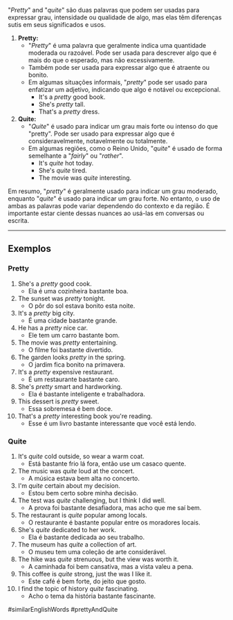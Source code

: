"*Pretty*" and "*quite*" são duas palavras que podem ser usadas para expressar grau, intensidade ou qualidade de algo, mas elas têm diferenças sutis em seus significados e usos.

1. **Pretty:** 
	- "*Pretty*" é uma palavra que geralmente indica uma quantidade moderada ou razoável. Pode ser usada para descrever algo que é mais do que o esperado, mas não excessivamente.
	- Também pode ser usada para expressar algo que é atraente ou bonito.
	- Em algumas situações informais, "*pretty*" pode ser usado para enfatizar um adjetivo, indicando que algo é notável ou excepcional.
		- It's a *pretty* good book.
		- She's *pretty* tall.
		- That's a *pretty* dress.
2. **Quite:**
	- "*Quite*" é usado para indicar um grau mais forte ou intenso do que "pretty". Pode ser usado para expressar algo que é consideravelmente, notavelmente ou totalmente.
	- Em algumas regiões, como o Reino Unido, "*quite*" é usado de forma semelhante a "*fairly*" ou "*rather*".
		- It's *quite* hot today.
		- She's *quite* tired.
		- The movie was *quite* interesting.

Em resumo, "*pretty*" é geralmente usado para indicar um grau moderado, enquanto "*quite*" é usado para indicar um grau forte. No entanto, o uso de ambas as palavras pode variar dependendo do contexto e da região. É importante estar ciente dessas nuances ao usá-las em conversas ou escrita.

---
## Exemplos

### Pretty
1. She's a *pretty* good cook.
	- Ela é uma cozinheira bastante boa.
2. The sunset was *pretty* tonight.
	- O pôr do sol estava bonito esta noite.
3. It's a *pretty* big city.
	- É uma cidade bastante grande.
4. He has a *pretty* nice car.
	-  Ele tem um carro bastante bom.
5. The movie was *pretty* entertaining.
	- O filme foi bastante divertido.
6. The garden looks *pretty* in the spring.
	- O jardim fica bonito na primavera.
7. It's a *pretty* expensive restaurant.
	- É um restaurante bastante caro.
8. She's *pretty* smart and hardworking.
	- Ela é bastante inteligente e trabalhadora.
9. This dessert is *pretty* sweet.
	- Essa sobremesa é bem doce.
10. That's a *pretty* interesting book you're reading.
	- Esse é um livro bastante interessante que você está lendo.

### Quite
1. It's *quite* cold outside, so wear a warm coat.
	- Está bastante frio lá fora, então use um casaco quente.
2. The music was *quite* loud at the concert.
	- A música estava bem alta no concerto.
3. I'm *quite* certain about my decision.
	- Estou bem certo sobre minha decisão.
4. The test was *quite* challenging, but I think I did well.
	- A prova foi bastante desafiadora, mas acho que me saí bem.
5. The restaurant is *quite* popular among locals.
	- O restaurante é bastante popular entre os moradores locais.
6. She's *quite* dedicated to her work.
	- Ela é bastante dedicada ao seu trabalho.
7. The museum has *quite* a collection of art.
	- O museu tem uma coleção de arte considerável.
8. The hike was *quite* strenuous, but the view was worth it.
	- A caminhada foi bem cansativa, mas a vista valeu a pena.
9. This coffee is *quite* strong, just the was I like it.
	- Este café é bem forte, do jeito que gosto.
10. I find the topic of history *quite* fascinating.
	- Acho o tema da história bastante fascinante.

#similarEnglishWords
#prettyAndQuite